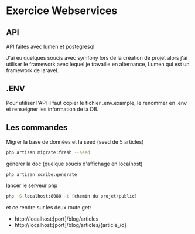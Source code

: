 # Exercice Webservices

## API
API faites avec lumen et postegresql

J'ai eu quelques soucis avec symfony lors de la création de projet alors j'ai utiliser le framework avec lequel je travaille en alternance, Lumen qui est un framework de laravel.

## .ENV

Pour utiliser l'API il faut copier le fichier .env.example, le renommer en .env et renseigner les information de la DB.
## Les commandes

Migrer la base de données et la seed (seed de 5 articles)

```bash
php artisan migrate:fresh --seed
```

génerer la doc (quelque soucis d'affichage en localhost)
```bash
php artisan scribe:generate
```

lancer le serveur php

```bash
php -S localhost:8080 -t [chemin du projet\public]
```

et ce rendre sur les deux route get:

- http://localhost:[port]/blog/articles
- http://localhost:[port]/blog/articles/{article_id}
